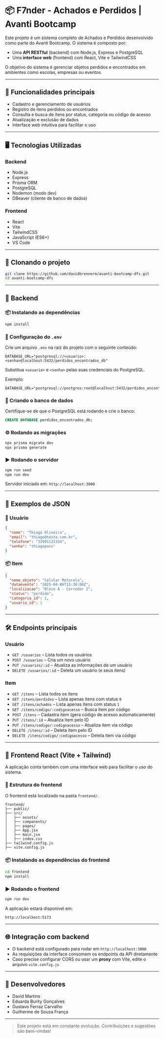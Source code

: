 # 📦 F7nder - Achados e Perdidos | Avanti Bootcamp 

Este projeto é um sistema completo de Achados e Perdidos desenvolvido como parte do Avanti Bootcamp. O sistema é composto por:

- Uma **API RESTful** (backend) com Node.js, Express e PostgreSQL
- Uma **interface web** (frontend) com React, Vite e TailwindCSS

O objetivo do sistema é gerenciar objetos perdidos e encontrados em ambientes como escolas, empresas ou eventos.

---

## 🧠 Funcionalidades principais

- Cadastro e gerenciamento de usuários
- Registro de itens perdidos ou encontrados
- Consulta e busca de itens por status, categoria ou código de acesso
- Atualização e exclusão de dados
- Interface web intuitiva para facilitar o uso

---

## 🖥️ Tecnologias Utilizadas

### Backend

- Node.js
- Express
- Prisma ORM
- PostgreSQL
- Nodemon (modo dev)
- DBeaver (cliente de banco de dados)

### Frontend

- React
- Vite
- TailwindCSS
- JavaScript (ES6+)
- VS Code

---

## 📁 Clonando o projeto

```bash
git clone https://github.com/davidbrennerm/avanti-bootcamp-dfs.git
cd avanti-bootcamp-dfs
```

---

## 🔧 Backend

### 📦 Instalando as dependências

```bash
npm install
```

### 🔐 Configuração do `.env`

Crie um arquivo `.env` na raiz do projeto com o seguinte conteúdo:

```
DATABASE_URL="postgresql://<usuario>:<senha>@localhost:5432/perdidos_encontrados_db"
```

Substitua `<usuario>` e `<senha>` pelas suas credenciais do PostgreSQL.

Exemplo:

```
DATABASE_URL="postgresql://postgres:root@localhost:5432/perdidos_encontrados_db"
```

### 🧱 Criando o banco de dados

Certifique-se de que o PostgreSQL está rodando e crie o banco:

```sql
CREATE DATABASE perdidos_encontrados_db;
```

### ⚙️ Rodando as migrações

```bash
npx prisma migrate dev
npx prisma generate
```

### ▶️ Rodando o servidor

```bash
npm run seed
npm run dev
```

Servidor iniciado em: `http://localhost:3000`

---

## 🧪 Exemplos de JSON

### 👤 Usuário

```json
{
  "nome": "Thiago Oliveira",
  "email": "thiago@teste.com.br",
  "telefone": "33991122334",
  "senha": "thiagopass"
}
```

### 📦 Item

```json
{
  "nome_objeto": "Celular Motorola",
  "dataevento": "2025-04-06T15:30:00Z",
  "localizacao": "Bloco A - Corredor 2",
  "status": "perdido",
  "categoria_id": 2,
  "usuario_id": 1
}
```

---

## 🛠 Endpoints principais

### Usuário

- `GET /usuarios` – Lista todos os usuários
- `POST /usuarios` – Cria um novo usuário
- `PUT /usuarios/:id` – Atualiza as informações de um usuário
- `DELETE /usuarios/:id` – Deleta um usuário (e seus itens)

### Item

- `GET /itens` – Lista todos os itens
- `GET /itens/perdidos` – Lista apenas itens com status `0`
- `GET /itens/achados` – Lista apenas itens com status `1`
- `GET /itens/codigo/:codigoacesso` – Busca item por código
- `POST /itens` – Cadastra item (gera código de acesso automaticamente)
- `PUT /itens/:id` – Atualiza item pelo ID
- `PUT /itens/codigo/:codigoacesso` – Atualiza item via código
- `DELETE /itens/:id` – Deleta item pelo ID
- `DELETE /itens/codigo/:codigoacesso` – Deleta item via código

---

## 🎨 Frontend React (Vite + Tailwind)

A aplicação conta também com uma interface web para facilitar o uso do sistema.

### 📁 Estrutura do frontend

O frontend está localizado na pasta `frontend/`.

```
frontend/
├── public/
├── src/
│   ├── assets/
│   ├── components/
│   ├── pages/
│   ├── App.jsx
│   ├── main.jsx
│   ├── index.css
├── tailwind.config.js
├── vite.config.js
```

### 📦 Instalando as dependências do frontend

```bash
cd frontend
npm install
```

### ▶️ Rodando o frontend

```bash
npm run dev
```

A aplicação estará disponível em:

```
http://localhost:5173
```

---

## 🌐 Integração com backend

- O backend está configurado para rodar em `http://localhost:3000`
- As requisições da interface consomem os endpoints da API diretamente
- Caso precise configurar CORS ou usar um **proxy** com Vite, edite o arquivo `vite.config.js`

---

## 👤 Desenvolvedores

- David Martins  
- Eduarda Burity Gonçalves  
- Gustavo Ferraz Carvalho  
- Guilherme de Souza França

---

> Este projeto está em constante evolução. Contribuições e sugestões são bem-vindas!
